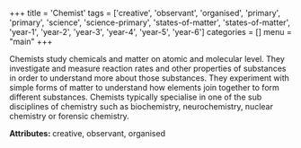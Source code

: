 +++
title = 'Chemist'
tags = ['creative', 'observant', 'organised', 'primary', 'primary', 'science', 'science-primary', 'states-of-matter', 'states-of-matter', 'year-1', 'year-2', 'year-3', 'year-4', 'year-5', 'year-6']
categories = []
menu = "main"
+++

Chemists study chemicals and matter on atomic and molecular level. They investigate and measure reaction rates and other properties of substances in order to understand more about those substances. They experiment with simple forms of matter to understand how elements join together to form different substances. Chemists typically specialise in one of the sub disciplines of chemistry such as biochemistry, neurochemistry, nuclear chemistry or forensic chemistry.

<strong>Attributes: </strong>creative, observant, organised
